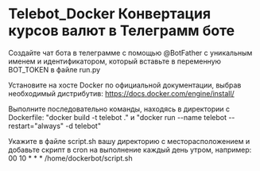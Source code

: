 # Telebot_Docker Конвертация курсов валют в Телеграмм боте

Создайте чат бота в телеграмме с помощью @BotFather с уникальным именем и идентификатором, который вставьте в переменную BOT_TOKEN в файле run.py

Установите на хосте Docker по официальной документации, выбрав необходимый дистрибутив: https://docs.docker.com/engine/install/

Выполните последовательно команды, находясь в директории с Dockerfile: "docker build -t telebot ." и "docker run --name telebot --restart="always" -d telebot"

Укажите в файле script.sh вашу директорию с месторасположением и добавьте скрипт в cron на выполнение каждый день утром, например: 00 10 * * * /home/dockerbot/script.sh
